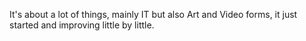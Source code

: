 It's about a lot of things, mainly IT but also Art and Video forms, it just started and improving little by little.
